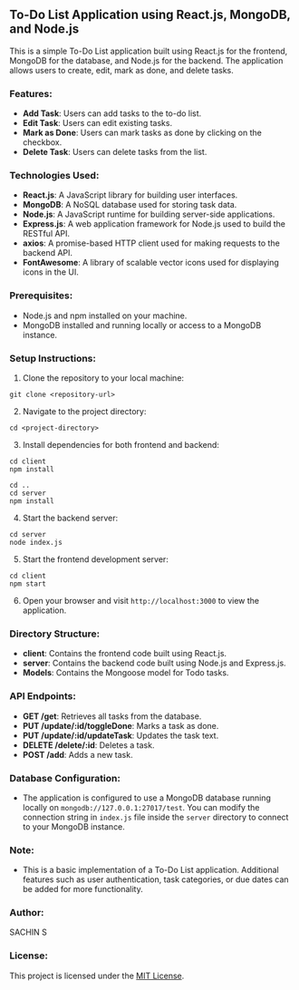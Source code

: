 ## To-Do List Application using React.js, MongoDB, and Node.js

This is a simple To-Do List application built using React.js for the frontend, MongoDB for the database, and Node.js for the backend. The application allows users to create, edit, mark as done, and delete tasks.

### Features:

- **Add Task**: Users can add tasks to the to-do list.
- **Edit Task**: Users can edit existing tasks.
- **Mark as Done**: Users can mark tasks as done by clicking on the checkbox.
- **Delete Task**: Users can delete tasks from the list.

### Technologies Used:

- **React.js**: A JavaScript library for building user interfaces.
- **MongoDB**: A NoSQL database used for storing task data.
- **Node.js**: A JavaScript runtime for building server-side applications.
- **Express.js**: A web application framework for Node.js used to build the RESTful API.
- **axios**: A promise-based HTTP client used for making requests to the backend API.
- **FontAwesome**: A library of scalable vector icons used for displaying icons in the UI.

### Prerequisites:

- Node.js and npm installed on your machine.
- MongoDB installed and running locally or access to a MongoDB instance.

### Setup Instructions:

1. Clone the repository to your local machine:

```
git clone <repository-url>
```

2. Navigate to the project directory:

```
cd <project-directory>
```

3. Install dependencies for both frontend and backend:

```
cd client
npm install

cd ..
cd server
npm install
```

4. Start the backend server:

```
cd server
node index.js
```

5. Start the frontend development server:

```
cd client
npm start
```

6. Open your browser and visit `http://localhost:3000` to view the application.

### Directory Structure:

- **client**: Contains the frontend code built using React.js.
- **server**: Contains the backend code built using Node.js and Express.js.
- **Models**: Contains the Mongoose model for Todo tasks.

### API Endpoints:

- **GET /get**: Retrieves all tasks from the database.
- **PUT /update/:id/toggleDone**: Marks a task as done.
- **PUT /update/:id/updateTask**: Updates the task text.
- **DELETE /delete/:id**: Deletes a task.
- **POST /add**: Adds a new task.

### Database Configuration:

- The application is configured to use a MongoDB database running locally on `mongodb://127.0.0.1:27017/test`. You can modify the connection string in `index.js` file inside the `server` directory to connect to your MongoDB instance.

### Note:

- This is a basic implementation of a To-Do List application. Additional features such as user authentication, task categories, or due dates can be added for more functionality.

### Author:

SACHIN S

### License:

This project is licensed under the [MIT License](LICENSE).
